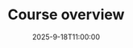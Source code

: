 ---
type: lecture
date: 2025-9-18T11:00:00
title: "Course overview"
lecture_type: Lecture
thumbnail: /static_files/presentations/lec.jpg
links:
- url: https://github.com/data-mining-UniPI/teaching25/tree/lectures/intro
  name: slides
hide_from_announcments: true
---